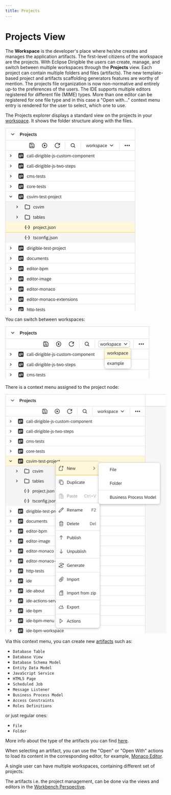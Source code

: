 ```yaml
---
title: Projects
---
```


Projects View
===
The **Workspace** is the developer's place where he/she creates and manages the application artifacts. The first-level citizens of the workspace are the projects. With Eclipse Dirigible the users can create, manage, and switch between multiple workspaces through the **Projects** view.
Each project can contain multiple folders and files (artifacts).
The new template-based project and artifacts scaffolding generators features are worthy of mention.
The projects file organization is now non-normative and entirely up-to the preferences of the users.
The IDE supports multiple editors registered for different file (MIME) types. More than one editor can be registered for one file type and in this case a "Open with…" context menu entry is rendered for the user to select, which one to use.

The Projects explorer displays a standard view on the projects in your [workspace](../../../concepts/workspace). It shows the folder structure along with the files. 

![Projects View](../../../images/projects-view.png)

You can switch between workspaces:

![Workspace select](../../../images/projects-view-workspace-select.png)

There is a context menu assigned to the project node:

![Context Menu / New](../../../images/projects-view-context-menu.png)

Via this context menu, you can create new [artifacts](../../../artifacts) such as:

* `Database Table`
* `Database View`
* `Database Schema Model`
* `Entity Data Model`
* `JavaScript Service`
* `HTML5 Page`
* `Scheduled Job`
* `Message Listener`
* `Business Process Model`
* `Access Constraints`
* `Roles Definitions`

or just regular ones:

*	`File`
*	`Folder`

More info about the type of the artifacts you can find [here](../../../artifacts).

When selecting an artifact, you can use the "Open" or "Open With" actions to load its content in the corresponding editor, for example, [Monaco Editor](../../editor-monaco).

A single user can have multiple workspaces, containing different set of projects.

The artifacts i.e. the project management, can be done via the views and editors in the [Workbench Perspective](../../perspectives/workbench).


